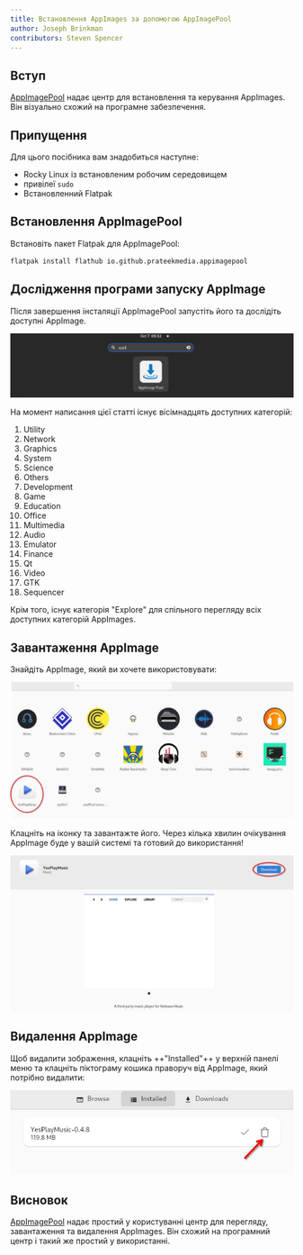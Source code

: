 ```yaml
---
title: Встановлення AppImages за допомогою AppImagePool
author: Joseph Brinkman
contributors: Steven Spencer
---
```


## Вступ

[AppImagePool](https://github.com/prateekmedia/appimagepool) надає центр для встановлення та керування AppImages. Він візуально схожий на програмне забезпечення.

## Припущення

Для цього посібника вам знадобиться наступне:

- Rocky Linux із встановленим робочим середовищем
- привілеї `sudo`
- Встановленний Flatpak

## Встановлення AppImagePool

Встановіть пакет Flatpak для AppImagePool:

```bash
flatpak install flathub io.github.prateekmedia.appimagepool
```

## Дослідження програми запуску AppImage

Після завершення інсталяції AppImagePool запустіть його та дослідіть доступні AppImage.

![Launching AppImagePool](images/appimagepool/appimagepool_launch.jpg)

На момент написання цієї статті існує вісімнадцять доступних категорій:

1. Utility
2. Network
3. Graphics
4. System
5. Science
6. Others
7. Development
8. Game
9. Education
10. Office
11. Multimedia
12. Audio
13. Emulator
14. Finance
15. Qt
16. Video
17. GTK
18. Sequencer

Крім того, існує категорія "Explore" для спільного перегляду всіх доступних категорій AppImages.

## Завантаження AppImage

Знайдіть AppImage, який ви хочете використовувати:

![select_AppImage](images/appimagepool/appimagepool_select.jpg)

Клацніть на іконку та завантажте його. Через кілька хвилин очікування AppImage буде у вашій системі та готовий до використання!

![downloaded AppImage](images/appimagepool/appimagepool_download.jpg)

## Видалення AppImage

Щоб видалити зображення, клацніть ++"Installed"++ у верхній панелі меню та клацніть піктограму кошика праворуч від AppImage, який потрібно видалити:

![Remove AppImage](images/appimagepool/appimagepool_remove.jpg)

## Висновок

[AppImagePool](https://github.com/prateekmedia/appimagepool) надає простий у користуванні центр для перегляду, завантаження та видалення AppImages. Він схожий на програмний центр і такий же простий у використанні.
